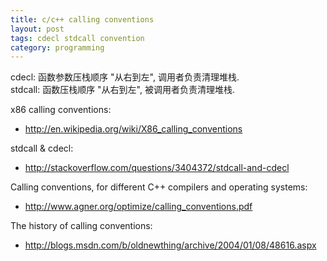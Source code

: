 ```yaml
---
title: c/c++ calling conventions
layout: post
tags: cdecl stdcall convention
category: programming
---
```


cdecl: 函数参数压栈顺序 "从右到左", 调用者负责清理堆栈.  
stdcall: 函数压栈顺序 "从右到左", 被调用者负责清理堆栈.  

x86 calling conventions:  
* http://en.wikipedia.org/wiki/X86_calling_conventions

stdcall & cdecl:  
* http://stackoverflow.com/questions/3404372/stdcall-and-cdecl

Calling conventions, for different C++ compilers and operating systems:  
* http://www.agner.org/optimize/calling_conventions.pdf

The history of calling conventions:  
* http://blogs.msdn.com/b/oldnewthing/archive/2004/01/08/48616.aspx

